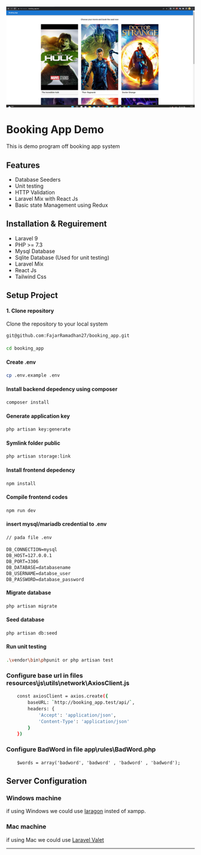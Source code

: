 <p align="center">
  <img src="https://raw.githubusercontent.com/FajarRamadhan27/booking_app/main/public/images/booking-app.png">
</p>

# Booking App Demo

This is demo program off booking app system

## Features

- Database Seeders
- Unit testing
- HTTP Validation
- Laravel Mix with React Js
- Basic state Management using Redux

## Installation & Reguirement

- Laravel 9
- PHP >= 7.3
- Mysql Database
- Sqlite Database (Used for unit testing)
- Laravel Mix 
- React Js
- Tailwind Css

## Setup Project

#### 1. Clone repository

Clone the repository to your local system
```sh
git@github.com:FajarRamadhan27/booking_app.git

cd booking_app
```

#### Create .env

```sh
cp .env.example .env
```

#### Install backend depedency using composer

```sh
composer install
```

#### Generate application key

```sh
php artisan key:generate
```

#### Symlink folder public

```sh
php artisan storage:link
```

#### Install frontend depedency

```sh
npm install
```

#### Compile frontend codes

```sh
npm run dev
```

#### insert mysql/mariadb credential to .env
```
// pada file .env

DB_CONNECTION=mysql
DB_HOST=127.0.0.1
DB_PORT=3306
DB_DATABASE=databasename
DB_USERNAME=databse_user
DB_PASSWORD=database_password
```

#### Migrate database

```sh
php artisan migrate
```

#### Seed database

```sh
php artisan db:seed
```

#### Run unit testing

```sh
.\vendor\bin\phpunit or php artisan test
```

### Configure base url in files resources\js\utils\network\AxiosClient.js

```sh
    const axiosClient = axios.create({
        baseURL: `http://booking_app.test/api/`,
        headers: {
            'Accept': 'application/json',
            'Content-Type': 'application/json'
        }
    })
```

### Configure BadWord in file app\rules\BadWord.php
```
    $words = array('badword', 'badword' , 'badword' , 'badword');
```
## Server Configuration

### Windows machine

if using Windows we could use [laragon](https://laragon.org/download/) insted of xampp.

### Mac machine

if using Mac we could use [Laravel Valet](https://laravel.com/docs/5.8/valet)

---
